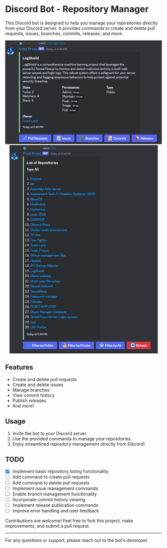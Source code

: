 # Discord Bot - Repository Manager

This Discord bot is designed to help you manage your repositories directly from your Discord server. It provides commands to create and delete pull requests, issues, branches, commits, releases, and more.
<p align="center">
    <img src="./img.png">
    <img src="./img2.png">
</p>

## Features

- Create and delete pull requests
- Create and delete issues
- Manage branches
- View commit history
- Publish releases
- And more!

## Usage

1. Invite the bot to your Discord server.
2. Use the provided commands to manage your repositories.
3. Enjoy streamlined repository management directly from Discord!

## TODO

- [x] Implement basic repository listing functionality
- [ ] Add command to create pull requests
- [ ] Add command to delete pull requests
- [ ] Implement issue management commands
- [ ] Enable branch management functionality
- [ ] Incorporate commit history viewing
- [ ] Implement release publication commands
- [ ] Improve error handling and user feedback

Contributions are welcome! Feel free to fork this project, make improvements, and submit a pull request.

---

For any questions or support, please reach out to the bot's developer.
